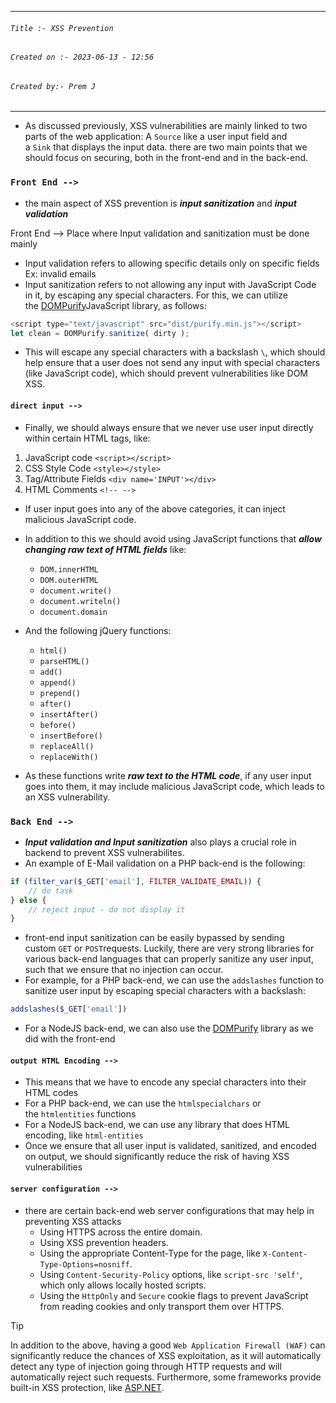 
***
###### `Title :- XSS Prevention`
###### `Created on :- 2023-06-13 - 12:56`
###### `Created by:- Prem J`
***

- As discussed previously, XSS vulnerabilities are mainly linked to two parts of the web application: A `Source` like a user input field and a `Sink` that displays the input data. there are two main points that we should focus on securing, both in the front-end and in the back-end.

### `Front End -->`

- the main aspect of XSS prevention is ***input sanitization*** and ***input validation***

Front End --> Place where Input validation and sanitization must be done mainly

- Input validation refers to allowing specific details only on specific fields Ex: invalid emails 
- Input sanitization refers to not allowing any input with JavaScript Code in it, by escaping any special characters. For this, we can utilize the [DOMPurify](https://github.com/cure53/DOMPurify)JavaScript library, as follows:

```javascript
<script type="text/javascript" src="dist/purify.min.js"></script>
let clean = DOMPurify.sanitize( dirty );
```

- This will escape any special characters with a backslash `\`, which should help ensure that a user does not send any input with special characters (like JavaScript code), which should prevent vulnerabilities like DOM XSS.

#### `direct input -->`

- Finally, we should always ensure that we never use user input directly within certain HTML tags, like:

1. JavaScript code `<script></script>`
2. CSS Style Code `<style></style>`
3. Tag/Attribute Fields `<div name='INPUT'></div>`
4. HTML Comments `<!-- -->`

- If user input goes into any of the above categories, it can inject malicious JavaScript code.
- In addition to this we should avoid using JavaScript functions that ***allow changing raw text of HTML fields*** like:
	- `DOM.innerHTML`
	- `DOM.outerHTML`
	- `document.write()`
	- `document.writeln()`
	- `document.domain`

- And the following jQuery functions:
	- `html()`
	- `parseHTML()`
	- `add()`
	- `append()`
	- `prepend()`
	- `after()`
	- `insertAfter()`
	- `before()`
	- `insertBefore()`
	- `replaceAll()`
	- `replaceWith()`

- As these functions write ***raw text to the HTML code***, if any user input goes into them, it may include malicious JavaScript code, which leads to an XSS vulnerability.

### `Back End -->`

- ***Input validation and Input sanitization*** also plays a crucial role in backend to prevent XSS vulnerabilites.
- An example of E-Mail validation on a PHP back-end is the following:

```php
if (filter_var($_GET['email'], FILTER_VALIDATE_EMAIL)) {
    // do task
} else {
    // reject input - do not display it
}
```

- front-end input sanitization can be easily bypassed by sending custom `GET` or `POST`requests. Luckily, there are very strong libraries for various back-end languages that can properly sanitize any user input, such that we ensure that no injection can occur.
- For example, for a PHP back-end, we can use the `addslashes` function to sanitize user input by escaping special characters with a backslash:

```php
addslashes($_GET['email'])
```

- For a NodeJS back-end, we can also use the [DOMPurify](https://github.com/cure53/DOMPurify) library as we did with the front-end

#### `output HTML Encoding -->`

- This means that we have to encode any special characters into their HTML codes
- For a PHP back-end, we can use the `htmlspecialchars` or the `htmlentities` functions
- For a NodeJS back-end, we can use any library that does HTML encoding, like `html-entities`
- Once we ensure that all user input is validated, sanitized, and encoded on output, we should significantly reduce the risk of having XSS vulnerabilities

#### `server configuration -->`

- there are certain back-end web server configurations that may help in preventing XSS attacks
	- Using HTTPS across the entire domain.
	- Using XSS prevention headers.
	- Using the appropriate Content-Type for the page, like `X-Content-Type-Options=nosniff`.
	- Using `Content-Security-Policy` options, like `script-src 'self'`, which only allows locally hosted scripts.
	- Using the `HttpOnly` and `Secure` cookie flags to prevent JavaScript from reading cookies and only transport them over HTTPS.

>[!tip]
>In addition to the above, having a good `Web Application Firewall (WAF)` can significantly reduce the chances of XSS exploitation, as it will automatically detect any type of injection going through HTTP requests and will automatically reject such requests. Furthermore, some frameworks provide built-in XSS protection, like [ASP.NET](https://learn.microsoft.com/en-us/aspnet/core/security/cross-site-scripting?view=aspnetcore-7.0).
